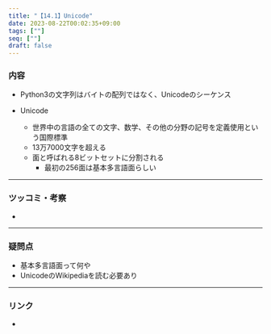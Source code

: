 ```yaml
---
title: "【14.1】Unicode"
date: 2023-08-22T00:02:35+09:00
tags: [""]
seq: [""]
draft: false
---
```


### 内容
- Python3の文字列はバイトの配列ではなく、Unicodeのシーケンス

- Unicode
  - 世界中の言語の全ての文字、数学、その他の分野の記号を定義使用という国際標準
  - 13万7000文字を超える
  - 面と呼ばれる8ビットセットに分割される
    - 最初の256面は基本多言語面らしい

---
### ツッコミ・考察
- 

---
### 疑問点
- 基本多言語面って何や
- UnicodeのWikipediaを読む必要あり


---
### リンク
- 